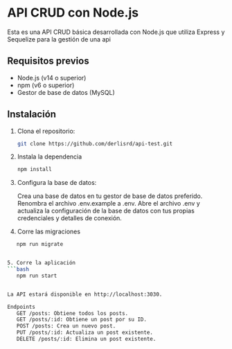 # API CRUD con Node.js

Esta es una API CRUD básica desarrollada con Node.js que utiliza Express y Sequelize para la gestión de una api

## Requisitos previos

- Node.js (v14 o superior)
- npm (v6 o superior)
- Gestor de base de datos (MySQL)

## Instalación

1. Clona el repositorio:

   ```bash
   git clone https://github.com/derlisrd/api-test.git

2. Instala la dependencia
    ```bash
    npm install

3. Configura la base de datos:

    Crea una base de datos en tu gestor de base de datos preferido.
    Renombra el archivo .env.example a .env.
    Abre el archivo .env y actualiza la configuración de la base de datos con tus propias credenciales y detalles de conexión.

4. Corre las migraciones
 
 ```bash
    npm run migrate


5. Corre la aplicación
 ```bash
    npm run start


La API estará disponible en http://localhost:3030.

Endpoints
    GET /posts: Obtiene todos los posts.
    GET /posts/:id: Obtiene un post por su ID.
    POST /posts: Crea un nuevo post.
    PUT /posts/:id: Actualiza un post existente.
    DELETE /posts/:id: Elimina un post existente.